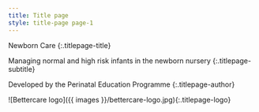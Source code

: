 ```yaml
---
title: Title page
style: title-page page-1
---
```


Newborn Care
{:.titlepage-title}

Managing normal and high risk infants in the newborn nursery
{:.titlepage-subtitle}

Developed by the Perinatal Education Programme
{:.titlepage-author}

![Bettercare logo]({{ images }}/bettercare-logo.jpg){:.titlepage-logo}
